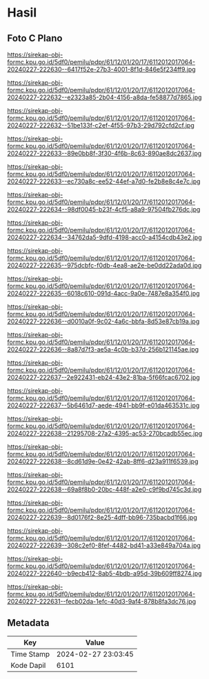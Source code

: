 # Hasil

## Foto C Plano

https://sirekap-obj-formc.kpu.go.id/5df0/pemilu/pdpr/61/12/01/20/17/6112012017064-20240227-222630--6417f52e-27b3-4001-8f1d-846e5f234ff9.jpg

https://sirekap-obj-formc.kpu.go.id/5df0/pemilu/pdpr/61/12/01/20/17/6112012017064-20240227-222632--e2323a85-2b04-4156-a8da-fe58877d7865.jpg

https://sirekap-obj-formc.kpu.go.id/5df0/pemilu/pdpr/61/12/01/20/17/6112012017064-20240227-222632--51be133f-c2ef-4f55-97b3-29d792cfd2cf.jpg

https://sirekap-obj-formc.kpu.go.id/5df0/pemilu/pdpr/61/12/01/20/17/6112012017064-20240227-222633--89e0bb8f-3f30-4f6b-8c63-890ae8dc2637.jpg

https://sirekap-obj-formc.kpu.go.id/5df0/pemilu/pdpr/61/12/01/20/17/6112012017064-20240227-222633--ec730a8c-ee52-44ef-a7d0-fe2b8e8c4e7c.jpg

https://sirekap-obj-formc.kpu.go.id/5df0/pemilu/pdpr/61/12/01/20/17/6112012017064-20240227-222634--98df0045-b23f-4cf5-a8a9-97504fb276dc.jpg

https://sirekap-obj-formc.kpu.go.id/5df0/pemilu/pdpr/61/12/01/20/17/6112012017064-20240227-222634--34762da5-9dfd-4198-acc0-a4154cdb43e2.jpg

https://sirekap-obj-formc.kpu.go.id/5df0/pemilu/pdpr/61/12/01/20/17/6112012017064-20240227-222635--975dcbfc-f0db-4ea8-ae2e-be0dd22ada0d.jpg

https://sirekap-obj-formc.kpu.go.id/5df0/pemilu/pdpr/61/12/01/20/17/6112012017064-20240227-222635--6018c610-091d-4acc-9a0e-7487e8a354f0.jpg

https://sirekap-obj-formc.kpu.go.id/5df0/pemilu/pdpr/61/12/01/20/17/6112012017064-20240227-222636--d0010a0f-9c02-4a6c-bbfa-8d53e87cb19a.jpg

https://sirekap-obj-formc.kpu.go.id/5df0/pemilu/pdpr/61/12/01/20/17/6112012017064-20240227-222636--8a87d7f3-ae5a-4c0b-b37d-256b121145ae.jpg

https://sirekap-obj-formc.kpu.go.id/5df0/pemilu/pdpr/61/12/01/20/17/6112012017064-20240227-222637--2e922431-eb24-43e2-81ba-5f66fcac6702.jpg

https://sirekap-obj-formc.kpu.go.id/5df0/pemilu/pdpr/61/12/01/20/17/6112012017064-20240227-222637--5b6461d7-aede-4941-bb9f-e01da463531c.jpg

https://sirekap-obj-formc.kpu.go.id/5df0/pemilu/pdpr/61/12/01/20/17/6112012017064-20240227-222638--21295708-27a2-4395-ac53-270bcadb55ec.jpg

https://sirekap-obj-formc.kpu.go.id/5df0/pemilu/pdpr/61/12/01/20/17/6112012017064-20240227-222638--8cd61d9e-0e42-42ab-8ff6-d23a911f6539.jpg

https://sirekap-obj-formc.kpu.go.id/5df0/pemilu/pdpr/61/12/01/20/17/6112012017064-20240227-222638--69a8f8b0-20bc-448f-a2e0-c9f9bd745c3d.jpg

https://sirekap-obj-formc.kpu.go.id/5df0/pemilu/pdpr/61/12/01/20/17/6112012017064-20240227-222639--8d0176f2-8e25-4dff-bb96-735bacbd1f66.jpg

https://sirekap-obj-formc.kpu.go.id/5df0/pemilu/pdpr/61/12/01/20/17/6112012017064-20240227-222639--308c2ef0-8fef-4482-bd41-a33e849a704a.jpg

https://sirekap-obj-formc.kpu.go.id/5df0/pemilu/pdpr/61/12/01/20/17/6112012017064-20240227-222640--b9ecb412-8ab5-4bdb-a95d-39b609ff8274.jpg

https://sirekap-obj-formc.kpu.go.id/5df0/pemilu/pdpr/61/12/01/20/17/6112012017064-20240227-222631--fecb02da-1efc-40d3-9af4-878b8fa3dc76.jpg


## Metadata

| Key        | Value               |
| ---------- | ------------------- |
| Time Stamp | 2024-02-27 23:03:45 |
| Kode Dapil | 6101                |



